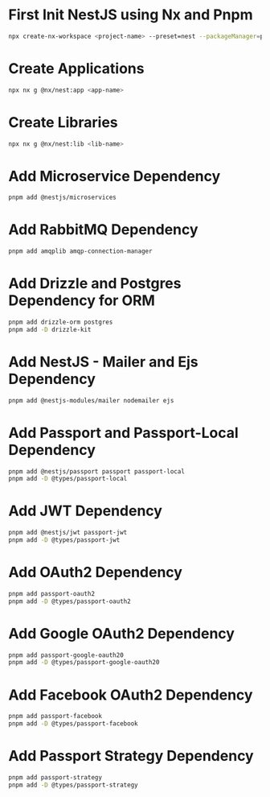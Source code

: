 # First Init NestJS using Nx and Pnpm
```sh
npx create-nx-workspace <project-name> --preset=nest --packageManager=pnpm
```

# Create Applications
```sh
npx nx g @nx/nest:app <app-name>
```

# Create Libraries
```sh
npx nx g @nx/nest:lib <lib-name>
```

# Add Microservice Dependency
```sh
pnpm add @nestjs/microservices
```

# Add RabbitMQ Dependency
```sh
pnpm add amqplib amqp-connection-manager
```

# Add Drizzle and Postgres Dependency for ORM
```sh
pnpm add drizzle-orm postgres
pnpm add -D drizzle-kit
```

# Add NestJS - Mailer and Ejs Dependency
```sh
pnpm add @nestjs-modules/mailer nodemailer ejs
```

# Add Passport and Passport-Local Dependency
```sh
pnpm add @nestjs/passport passport passport-local
pnpm add -D @types/passport-local
```

# Add JWT Dependency
```sh
pnpm add @nestjs/jwt passport-jwt
pnpm add -D @types/passport-jwt
```

# Add OAuth2 Dependency
```sh
pnpm add passport-oauth2
pnpm add -D @types/passport-oauth2
```

# Add Google OAuth2 Dependency
```sh
pnpm add passport-google-oauth20
pnpm add -D @types/passport-google-oauth20
```

# Add Facebook OAuth2 Dependency
```sh
pnpm add passport-facebook
pnpm add -D @types/passport-facebook
```

# Add Passport Strategy Dependency
```sh
pnpm add passport-strategy
pnpm add -D @types/passport-strategy
```
